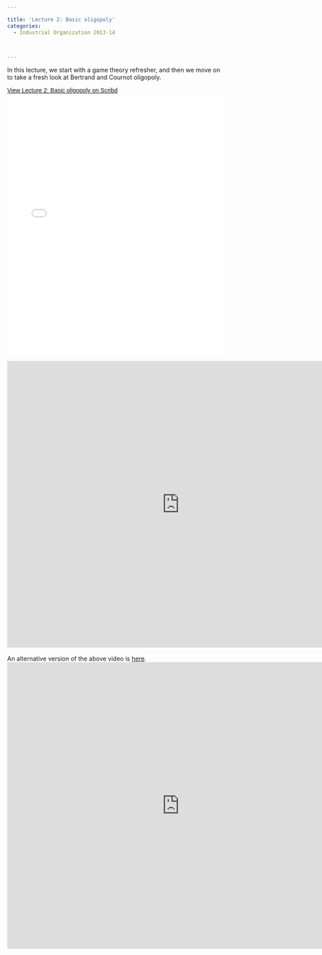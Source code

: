 ```yaml
---

title: 'Lecture 2: Basic oligopoly'
categories:
  - Industrial Organization 2013-14



---
```

In this lecture, we start with a game theory refresher, and then we move on to take a fresh look at Bertrand and Cournot oligopoly.<br /><div style="-x-system-font: none; display: block; font-family: Helvetica,Arial,Sans-serif; font-size-adjust: none; font-size: 14px; font-stretch: normal; font-style: normal; font-variant: normal; font-weight: normal; line-height: normal; margin: 12px auto 6px auto;"><a href="https://www.scribd.com/doc/177869454/Lecture-2-Basic-oligopoly" style="text-decoration: underline;" title="View Lecture 2: Basic oligopoly on Scribd">View Lecture 2: Basic oligopoly on Scribd</a></div><iframe data-aspect-ratio="undefined" data-auto-height="false" frameborder="0" height="600" scrolling="no" src="//www.scribd.com/embeds/177869454/content?start_page=1&amp;view_mode=slideshow&amp;show_recommendations=false" width="100%"></iframe> <br /><div style="clear: both; text-align: center;"><object class codebase="https://download.macromedia.com/pub/shockwave/cabs/flash/swflash.cab#version=6,0,40,0" data-thumbnail-src="https://i1.ytimg.com/vi/fRrZmPiKSF4/0.jpg" height="665" width="800">

<param name="movie" value="https://www.youtube.com/v/fRrZmPiKSF4?version=3&f=user_uploads&c=google-webdrive-0&app=youtube_gdata" />

<param name="bgcolor" value="#FFFFFF" />

<param name="allowFullScreen" value="true" /><embed width="800" height="665"  src="https://www.youtube.com/v/fRrZmPiKSF4?version=3&f=user_uploads&c=google-webdrive-0&app=youtube_gdata" type="application/x-shockwave-flash" allowfullscreen="true"/></object></div> <br /> An alternative version of the above video is <a href="https://youtu.be/VTD8vcpX-o4">here</a>.  <br /><div style="clear: both; text-align: center;"><object width="800" height="665" class codebase="https://download.macromedia.com/pub/shockwave/cabs/flash/swflash.cab#version=6,0,40,0" data-thumbnail-src="https://i1.ytimg.com/vi/-jQRu9o-Bh4/0.jpg">

<param name="movie" value="https://www.youtube.com/v/-jQRu9o-Bh4?version=3&f=user_uploads&c=google-webdrive-0&app=youtube_gdata" />

<param name="bgcolor" value="#FFFFFF" />

<param name="allowFullScreen" value="true" /><embed width="800" height="665"  src="https://www.youtube.com/v/-jQRu9o-Bh4?version=3&f=user_uploads&c=google-webdrive-0&app=youtube_gdata" type="application/x-shockwave-flash" allowfullscreen="true"/></object></div>